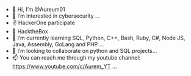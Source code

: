 - 👋 Hi, I’m @Aureum01
- 👀 I’m interested in cybersecurity ...
- ✌  HackerOne participate
- 🎁 HacktheBox
- 🌱 I’m currently learning SQL, Python, C++, Bash, Ruby, C#, Node JS, Java, Assembly, GoLang and PHP ...
- 💞️ I’m looking to collaborate on python and SQL projects...
- 📫 You can reach me through my youtube channel: https://www.youtube.com/c/Aurem_YT ...

<!---
Aureum01/Aureum01 is a ✨ special ✨ repository because its `README.md` (this file) appears on your GitHub profile.
You can click the Preview link to take a look at your changes.
--->
